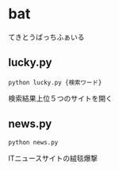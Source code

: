 # bat
てきとうばっちふぁいる

## lucky.py
```
python lucky.py {検索ワード}
```
検索結果上位５つのサイトを開く

## news.py
```
python news.py
```
ITニュースサイトの絨毯爆撃
